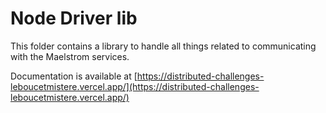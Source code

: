 # Node Driver lib

This folder contains a library to handle all things related to communicating with the Maelstrom services.

Documentation is available at [https://distributed-challenges-leboucetmistere.vercel.app/](https://distributed-challenges-leboucetmistere.vercel.app/)
